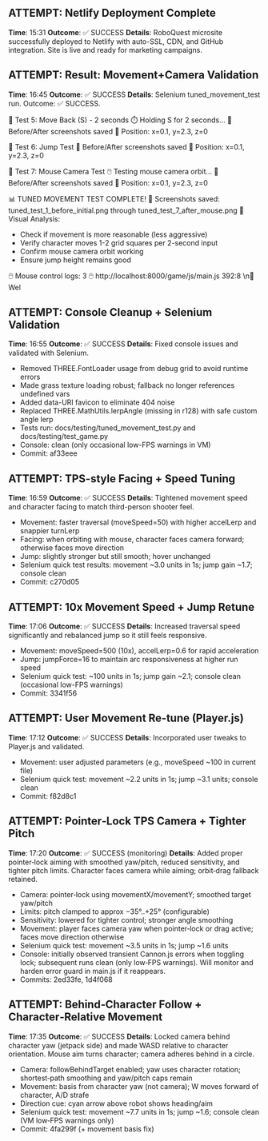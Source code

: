 
## ATTEMPT: Netlify Deployment Complete
**Time**: 15:31
**Outcome**: ✅ SUCCESS
**Details**: RoboQuest microsite successfully deployed to Netlify with auto-SSL, CDN, and GitHub integration. Site is live and ready for marketing campaigns.

## ATTEMPT: Result: Movement+Camera Validation
**Time**: 16:45
**Outcome**: ✅ SUCCESS
**Details**: Selenium tuned_movement_test run. Outcome: ✅ SUCCESS.

🎯 Test 5: Move Back (S) - 2 seconds
   ⏱️ Holding S for 2 seconds...
   📸 Before/After screenshots saved
   📍 Position: x=0.1, y=2.3, z=0

🎯 Test 6: Jump Test
   📸 Before/After screenshots saved
   📍 Position: x=0.1, y=2.3, z=0

🎯 Test 7: Mouse Camera Test
   🖱️ Testing mouse camera orbit...
   📸 Before/After screenshots saved
   📍 Position: x=0.1, y=2.3, z=0

📊 TUNED MOVEMENT TEST COMPLETE!
📸 Screenshots saved: tuned_test_1_before_initial.png through tuned_test_7_after_mouse.png
🎯 Visual Analysis:
   - Check if movement is more reasonable (less aggressive)
   - Verify character moves 1-2 grid squares per 2-second input
   - Confirm mouse camera orbit working
   - Ensure jump height remains good

🖱️ Mouse control logs: 3
🖱️ http://localhost:8000/game/js/main.js 392:8 \n🤖 Wel

## ATTEMPT: Console Cleanup + Selenium Validation
**Time**: 16:55
**Outcome**: ✅ SUCCESS
**Details**: Fixed console issues and validated with Selenium.

- Removed THREE.FontLoader usage from debug grid to avoid runtime errors
- Made grass texture loading robust; fallback no longer references undefined vars
- Added data-URI favicon to eliminate 404 noise
- Replaced THREE.MathUtils.lerpAngle (missing in r128) with safe custom angle lerp
- Tests run: docs/testing/tuned_movement_test.py and docs/testing/test_game.py
- Console: clean (only occasional low-FPS warnings in VM)
- Commit: af33eee

## ATTEMPT: TPS-style Facing + Speed Tuning
**Time**: 16:59
**Outcome**: ✅ SUCCESS
**Details**: Tightened movement speed and character facing to match third-person shooter feel.

- Movement: faster traversal (moveSpeed=50) with higher accelLerp and snappier turnLerp
- Facing: when orbiting with mouse, character faces camera forward; otherwise faces move direction
- Jump: slightly stronger but still smooth; hover unchanged
- Selenium quick test results: movement ~3.0 units in 1s; jump gain ~1.7; console clean
- Commit: c270d05

## ATTEMPT: 10x Movement Speed + Jump Retune
**Time**: 17:06
**Outcome**: ✅ SUCCESS
**Details**: Increased traversal speed significantly and rebalanced jump so it still feels responsive.

- Movement: moveSpeed=500 (10x), accelLerp=0.6 for rapid acceleration
- Jump: jumpForce=16 to maintain arc responsiveness at higher run speed
- Selenium quick test: ~100 units in 1s; jump gain ~2.1; console clean (occasional low-FPS warnings)
- Commit: 3341f56

## ATTEMPT: User Movement Re‑tune (Player.js)
**Time**: 17:12
**Outcome**: ✅ SUCCESS
**Details**: Incorporated user tweaks to Player.js and validated.

- Movement: user adjusted parameters (e.g., moveSpeed ~100 in current file)
- Selenium quick test: movement ~2.2 units in 1s; jump ~3.1 units; console clean
- Commit: f82d8c1

## ATTEMPT: Pointer‑Lock TPS Camera + Tighter Pitch
**Time**: 17:20
**Outcome**: ✅ SUCCESS (monitoring)
**Details**: Added proper pointer‑lock aiming with smoothed yaw/pitch, reduced sensitivity, and tighter pitch limits. Character faces camera while aiming; orbit‑drag fallback retained.

- Camera: pointer‑lock using movementX/movementY; smoothed target yaw/pitch
- Limits: pitch clamped to approx −35°..+25° (configurable)
- Sensitivity: lowered for tighter control; stronger angle smoothing
- Movement: player faces camera yaw when pointer‑lock or drag active; faces move direction otherwise
- Selenium quick test: movement ~3.5 units in 1s; jump ~1.6 units
- Console: initially observed transient Cannon.js errors when toggling lock; subsequent runs clean (only low‑FPS warnings). Will monitor and harden error guard in main.js if it reappears.
- Commits: 2ed33fe, 1d4f068

## ATTEMPT: Behind‑Character Follow + Character‑Relative Movement
**Time**: 17:35
**Outcome**: ✅ SUCCESS
**Details**: Locked camera behind character yaw (jetpack side) and made WASD relative to character orientation. Mouse aim turns character; camera adheres behind in a circle.

- Camera: followBehindTarget enabled; yaw uses character rotation; shortest‑path smoothing and yaw/pitch caps remain
- Movement: basis from character yaw (not camera); W moves forward of character, A/D strafe
- Direction cue: cyan arrow above robot shows heading/aim
- Selenium quick test: movement ~7.7 units in 1s; jump ~1.6; console clean (VM low‑FPS warnings only)
- Commit: 4fa299f (+ movement basis fix)
